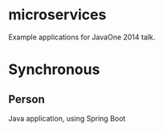 microservices
=============

Example applications for JavaOne 2014 talk.

# Synchronous
## Person
Java application, using Spring Boot
